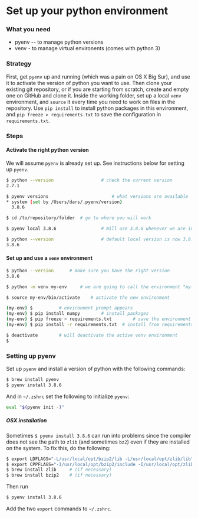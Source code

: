 # Set up your python environment

### What you need

* pyenv -- to manage python versions
* venv - to manage virtual environents (comes with python 3)

### Strategy

First, get `pyenv` up and running (which was a pain on OS X Big Sur), and use it to activate the version of python you want to use. Then clone your existing git repository, or if you are starting from scratch, create and empty one on GitHub and clone it. Inside the working folder, set up a local `venv` environment, and `source` it every time you need to work on files in the repository. Use `pip install` to install python packages in this environment, and `pip freeze > requirements.txt` to save the configuration in `requirements.txt`.

### Steps

#### Activate the right python version

We will assume `pyenv` is already set up. See instructions below for setting up `pyenv`.

```bash
$ python --version  				# check the current version
2.7.1  

$ pyenv versions						# what versions are available
* system (set by /Users/dars/.pyenv/version)
  3.8.6

$ cd /to/repository/folder	# go to where you will work

$ pyenv local 3.8.6					# Will use 3.8.6 whenever we are in this folder

$ python --version					# default local version is now 3.8.6
3.8.6
```

#### Set up and use a `venv` environment

```bash
$ python --version 		# make sure you have the right version
3.8.6

$ python -m venv my-env		# we are going to call the environment "my-env"

$ source my-env/bin/activate	# activate the new environment

(my-env) $			# environment prompt appears
(my-env) $ pip install numpy		# install packages
(my-env) $ pip freeze > requirements.txt		# save the environment
(my-env) $ pip install -r requirements.txt	# install from requirements.txt

$ deactivate		# will deactivate the active venv environment
$
```



### Setting up pyenv

Set up `pyenv` and install a version of python with the following commands:

```bash
$ brew install pyenv
$ pyenv install 3.8.6
```

And in `~/.zshrc` set the following to initialize `pyenv`:

```bash
eval "$(pyenv init -)"
```

##### OSX installation

Sometimes `$ pyenv install 3.8.6` can run into problems since the compiler does not see the path to `zlib` (and sometimes `bz2`) even if they are installed on the system. To fix this, do the following:

```bash
$ export LDFLAGS="-L/usr/local/opt/bzip2/lib -L/usr/local/opt/zlib/lib"
$ export CPPFLAGS="-I/usr/local/opt/bzip2/include -I/usr/local/opt/zlib/include"
$ brew install zlib 	# (if necessary)
$ brew install bzip2 	# (if necessary)
```

Then run

```bash
$ pyenv install 3.8.6
```

Add the two `export` commands to `~/.zshrc`.





